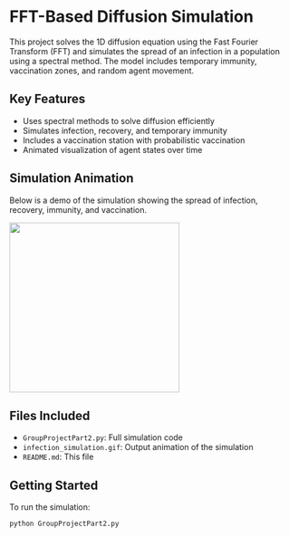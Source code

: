 # FFT-Based Diffusion Simulation

This project solves the 1D diffusion equation using the Fast Fourier Transform (FFT) and simulates the spread of an infection in a population using a spectral method. The model includes temporary immunity, vaccination zones, and random agent movement.

## Key Features

- Uses spectral methods to solve diffusion efficiently
- Simulates infection, recovery, and temporary immunity
- Includes a vaccination station with probabilistic vaccination
- Animated visualization of agent states over time

## Simulation Animation

Below is a demo of the simulation showing the spread of infection, recovery, immunity, and vaccination.

<img src="infection_simulation.gif" width="300"/>

## Files Included

- `GroupProjectPart2.py`: Full simulation code
- `infection_simulation.gif`: Output animation of the simulation
- `README.md`: This file

## Getting Started

To run the simulation:

```bash
python GroupProjectPart2.py
